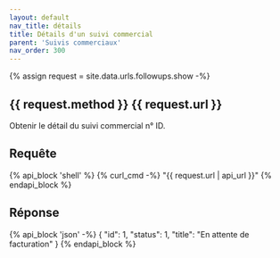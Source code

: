 ```yaml
---
layout: default
nav_title: détails
title: Détails d'un suivi commercial
parent: 'Suivis commerciaux'
nav_order: 300
---
```

{% assign request = site.data.urls.followups.show -%}
## {{ request.method }} {{ request.url }}

Obtenir le détail du suivi commercial n° ID.

## Requête

{% api_block 'shell' %}
{% curl_cmd -%}
"{{ request.url | api_url }}"
{% endapi_block %}

## Réponse

{% api_block 'json' -%}
{
  "id": 1,
  "status": 1,
  "title": "En attente de facturation"
}
{% endapi_block %}
